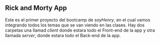 ## Rick and Morty App
Este es el primer proyecto del bootcamp de *soyHenry*, en el cual vamos integrando todos los temas que se van viendo en las clases.
Hay dos carpetas una llamad *client* donde estara todo el Front-end de la app y otra llamada *server*, donde estara todo el Back-end de la app.